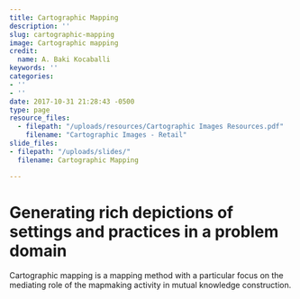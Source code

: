```yaml
---
title: Cartographic Mapping
description: ''
slug: cartographic-mapping
image: Cartographic mapping
credit:
  name: A. Baki Kocaballi
keywords: ''
categories:
- ''
- ''
date: 2017-10-31 21:28:43 -0500
type: page
resource_files:
  - filepath: "/uploads/resources/Cartographic Images Resources.pdf"
    filename: "Cartographic Images - Retail"
slide_files:
- filepath: "/uploads/slides/"
  filename: Cartographic Mapping

---
```

# Generating rich depictions of settings and practices in a problem domain

Cartographic mapping is a mapping method  with a particular focus on the mediating role of  the mapmaking activity in mutual knowledge construction.
